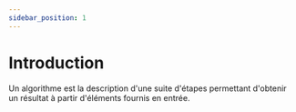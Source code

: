 ```yaml
---
sidebar_position: 1
---
```


# Introduction

Un algorithme est la description d'une suite d'étapes permettant d'obtenir un résultat à partir d'éléments fournis en entrée.

